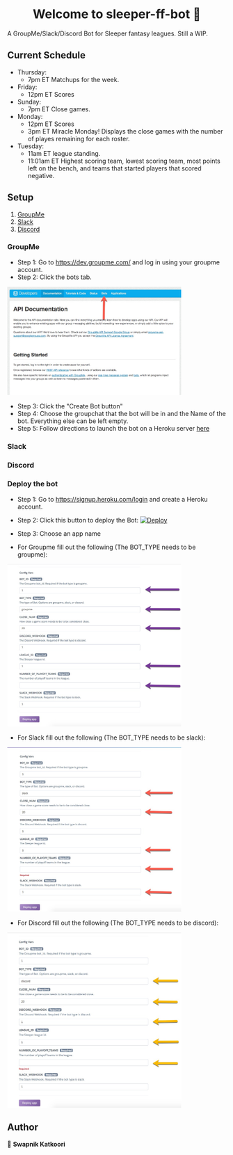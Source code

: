 <h1 align="center">Welcome to sleeper-ff-bot 👋</h1>
<p>
</p>

A GroupMe/Slack/Discord Bot for Sleeper fantasy leagues. Still a WIP.

## Current Schedule
- Thursday: 
     - 7pm ET Matchups for the week.
- Friday:
     - 12pm ET Scores
- Sunday:
     - 7pm ET Close games. 
- Monday: 
     - 12pm ET Scores
     - 3pm ET Miracle Monday! Displays the close games with the number of playes remaining for each roster. 
- Tuesday: 
     - 11am ET league standing.
     - 11:01am ET Highest scoring team, lowest scoring team, most points left on the bench, and teams that started players that scored negative.


## Setup
1. [ GroupMe ](#groupme) 
2. [ Slack ](#slack)
3. [ Discord ](#discord)

<a name="groupme"></a>
### GroupMe
- Step 1: Go to https://dev.groupme.com/ and log in using your groupme account.
- Step 2: Click the bots tab.
<img src="/Media/groupme/groupme1.jpeg" width="400"/>

- Step 3: Click the "Create Bot button"
- Step 4: Choose the groupchat that the bot will be in and the Name of the bot. Everything else can be left empty.
- Step 5: Follow directions to launch the bot on a Heroku server [here](#heroku)

<a name="slack"></a>
### Slack

<a name="discord"></a>
### Discord


<a name="heroku"></a>
### Deploy the bot
- Step 1: Go to https://signup.heroku.com/login and create a Heroku account.
- Step 2: Click this button to deploy the Bot:
[![Deploy](https://www.herokucdn.com/deploy/button.svg)](https://heroku.com/deploy?template=https://github.com/SwapnikKatkoori/sleeper-ff-bot)
- Step 3: Choose an app name

- For Groupme fill out the following (The BOT_TYPE needs to be groupme):
<img src="/Media/groupme/enviornment_setup.jpeg" width="400"/>

- For Slack fill out the following (The BOT_TYPE needs to be slack):
<img src="/Media/slack/enviornment_setup.jpeg" width="400"/>

- For Discord fill out the following (The BOT_TYPE needs to be discord):
<img src="/Media/discord/enviornment_setup.jpeg" width="400"/>

## Author

👤 **Swapnik Katkoori**



